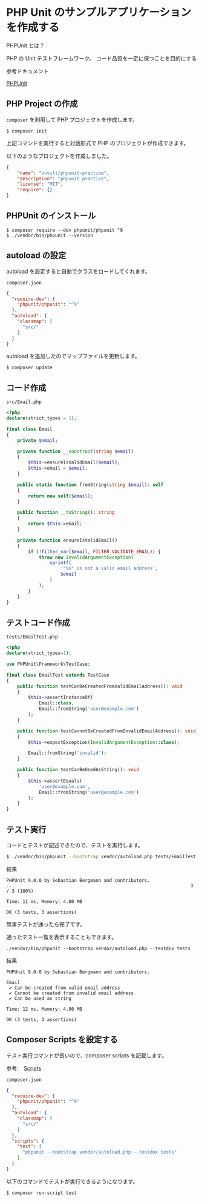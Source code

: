 # PHP Unit のサンプルアプリケーションを作成する

PHPUnit とは？

PHP の Unit テストフレームワーク。
コード品質を一定に保つことを目的にする

参考ドキュメント

[PHPUnit](https://phpunit.de/)


## PHP Project の作成

`composer` を利用して PHP プロジェクトを作成します。

```
$ composer init
```

上記コマンドを実行すると対話形式で PHP のプロジェクトが作成できます。

以下のようなプロジェクトを作成しました。

```json
{
    "name": "ouvill/phpunit-practice",
    "description": "phpunit practice",
    "license": "MIT",
    "require": {}
}
```

## PHPUnit のインストール

```
$ composer require --dev phpunit/phpunit ^9
$ ./vendor/bin/phpunit --version
```

## autoload の設定

autoload を設定すると自動でクラスをロードしてくれます。

`composer.json`

```json
{
  "require-dev": {
    "phpunit/phpunit": "^9"
  },
  "autoload": {
    "classmap": [
      "src/"
    ]
  }
}
```

autoload を追加したのでマップファイルを更新します。

```
$ composer update
```

## コード作成

`src/Email.php`

```php
<?php
declare(strict_types = 1);

final class Email
{
    private $email;

    private function __construct(string $email)
    {
        $this->ensureIsValidEmail($email);
        $this->email = $email;
    }

    public static function fromString(string $email): self
    {
        return new self($email);
    }

    public function __toString(): string
    {
        return $this->email;
    }

    private function ensureIsValidEmail()
    {
        if (!filter_var($email, FILTER_VALIDATE_EMAIL)) {
            throw new InvalidArgumentException(
                sprintf(
                    '"%s" is not a valid email address',
                    $email
                )
            );
        }
    }
}
```

## テストコード作成

`tests/EmailTest.php`

```php
<?php
declare(strict_types=1);

use PHPUnit\Framework\TestCase;

final class EmailTest extends TestCase
{
    public function testCanBeCreatedFromValidEmailAddress(): void
    {
        $this->assertInstanceOf(
            Email::class,
            Email::fromString('user@example.com')
        );
    }

    public function testCannotBeCreatedFromInvalidEmailAddress(): void
    {
        $this->expectException(InvalidArgumentException::class);

        Email::fromString('invalid');
    }

    public function testCanBeUsedAsString(): void
    {
        $this->assertEquals(
            'user@example.com',
            Email::fromString('user@example.com')
        );
    }
}

```

## テスト実行

コードとテストが記述できたので、テストを実行します。

```bash
$ ./vendor/bin/phpunit --bootstrap vendor/autoload.php tests/EmailTest.php
```

結果

```
PHPUnit 9.0.0 by Sebastian Bergmann and contributors.
...                                                                 3 / 3 (100%)

Time: 11 ms, Memory: 4.00 MB

OK (3 tests, 3 assertions)
```

無事テストが通ったら完了です。


通ったテスト一覧を表示することもできます。

```
./vendor/bin/phpunit --bootstrap vendor/autoload.php --testdox tests
```

結果

```
PHPUnit 9.0.0 by Sebastian Bergmann and contributors.

Email
 ✔ Can be created from valid email address
 ✔ Cannot be created from invalid email address
 ✔ Can be used as string

Time: 12 ms, Memory: 4.00 MB

OK (3 tests, 3 assertions)
```

## Composer Scripts を設定する

テスト実行コマンドが長いので、composer scripts を記載します。

参考:　[Scripts](https://getcomposer.org/doc/articles/scripts.md)

`composer.json`

```json
{
  "require-dev": {
    "phpunit/phpunit": "^9"
  },
  "autoload": {
    "classmap": [
      "src/"
    ]
  },
  "scripts": {
    "test": [
      "phpunit --bootstrap vendor/autoload.php --testdox tests"
    ]
  }
}
```

以下のコマンドでテストが実行できるようになります。

```
$ composer run-script test
```
